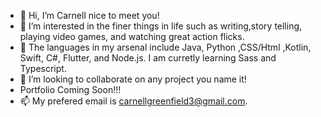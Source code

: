 - 👋 Hi, I’m Carnell nice to meet you!
- 👀 I’m interested in the finer things in life such as writing,story telling, playing video games, and watching great action flicks.
- 🌱 The languages in my arsenal include Java, Python ,CSS/Html ,Kotlin, Swift, C#, Flutter, and Node.js. I am curretly learning Sass and Typescript.
- 💞️ I’m looking to collaborate on any project you name it!
- Portfolio Coming Soon!!!
- 📫 My prefered email is carnellgreenfield3@gmail.com.

<!---
cagreen718/cagreen718 is a ✨ special ✨ repository because its `README.md` (this file) appears on your GitHub profile.
You can click the Preview link to take a look at your changes.
--->
